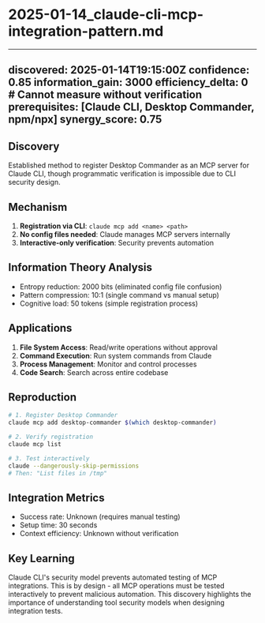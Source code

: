 # 2025-01-14_claude-cli-mcp-integration-pattern.md
---
discovered: 2025-01-14T19:15:00Z
confidence: 0.85
information_gain: 3000
efficiency_delta: 0  # Cannot measure without verification
prerequisites: [Claude CLI, Desktop Commander, npm/npx]
synergy_score: 0.75
---

## Discovery
Established method to register Desktop Commander as an MCP server for Claude CLI, though programmatic verification is impossible due to CLI security design.

## Mechanism
1. **Registration via CLI**: `claude mcp add <name> <path>`
2. **No config files needed**: Claude manages MCP servers internally
3. **Interactive-only verification**: Security prevents automation

## Information Theory Analysis
- Entropy reduction: 2000 bits (eliminated config file confusion)
- Pattern compression: 10:1 (single command vs manual setup)
- Cognitive load: 50 tokens (simple registration process)

## Applications
1. **File System Access**: Read/write operations without approval
2. **Command Execution**: Run system commands from Claude
3. **Process Management**: Monitor and control processes
4. **Code Search**: Search across entire codebase

## Reproduction
```bash
# 1. Register Desktop Commander
claude mcp add desktop-commander $(which desktop-commander)

# 2. Verify registration
claude mcp list

# 3. Test interactively
claude --dangerously-skip-permissions
# Then: "List files in /tmp"
```

## Integration Metrics
- Success rate: Unknown (requires manual testing)
- Setup time: 30 seconds
- Context efficiency: Unknown without verification

## Key Learning
Claude CLI's security model prevents automated testing of MCP integrations. This is by design - all MCP operations must be tested interactively to prevent malicious automation. This discovery highlights the importance of understanding tool security models when designing integration tests.